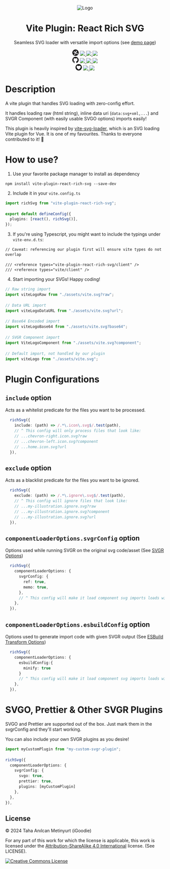 <!-- Logo -->
<p align="center">
  <img src="https://raw.githubusercontent.com/iGoodie/vite-plugin-react-rich-svg/master/.github/assets/logo.svg" height="100px" alt="Logo"/>
</p>
<h1 align="center">
  Vite Plugin: React Rich SVG
</h1>

<!-- Slogan -->
<p align="center">
   Seamless SVG loader with versatile import options (see <a href="https://igoodie.github.io/vite-plugin-react-rich-svg/">demo page</a>)
</p>
<!-- Badges -->
<p align="center">

  <!-- Main Badges -->
  <img src="https://raw.githubusercontent.com/iGoodie/paper-editor/master/.github/assets/main-badge.svg" height="20px"/>
  <a href="https://www.npmjs.com/package/vite-plugin-react-rich-svg">
    <img src="https://img.shields.io/npm/v/vite-plugin-react-rich-svg"/>
  </a>
  <a href="https://github.com/iGoodie/vite-plugin-react-rich-svg/tags">
    <img src="https://img.shields.io/github/v/tag/iGoodie/vite-plugin-react-rich-svg"/>
  </a>
  <a href="https://github.com/iGoodie/vite-plugin-react-rich-svg">
    <img src="https://img.shields.io/github/languages/top/iGoodie/vite-plugin-react-rich-svg"/>
  </a>

  <br/>

  <!-- Github Badges -->
  <img src="https://raw.githubusercontent.com/iGoodie/paper-editor/master/.github/assets/github-badge.svg" height="20px"/>
  <a href="https://github.com/iGoodie/vite-plugin-react-rich-svg/commits/master">
    <img src="https://img.shields.io/github/last-commit/iGoodie/vite-plugin-react-rich-svg"/>
  </a>
  <a href="https://github.com/iGoodie/vite-plugin-react-rich-svg/issues">
    <img src="https://img.shields.io/github/issues/iGoodie/vite-plugin-react-rich-svg"/>
  </a>
  <a href="https://github.com/iGoodie/vite-plugin-react-rich-svg/tree/master/src">
    <img src="https://img.shields.io/github/languages/code-size/iGoodie/vite-plugin-react-rich-svg"/>
  </a>

  <br/>

  <!-- Support Badges -->
  <img src="https://raw.githubusercontent.com/iGoodie/paper-editor/master/.github/assets/support-badge.svg" height="20px"/>
  <a href="https://discord.gg/KNxxdvN">
    <img src="https://img.shields.io/discord/610497509437210624?label=discord"/>
  </a>
  <a href="https://www.patreon.com/iGoodie">
    <img src="https://img.shields.io/endpoint.svg?url=https%3A%2F%2Fshieldsio-patreon.vercel.app%2Fapi%3Fusername%3DiGoodie%26type%3Dpatrons"/>
  </a>
</p>

# Description

A vite plugin that handles SVG loading with zero-config effort.

It handles loading raw (html string), inline data uri (`data:svg+xml,...`) and SVGR Component (with easily usable SVGO options) imports easily!

This plugin is heavily inspired by [vite-svg-loader](https://github.com/jpkleemans/vite-svg-loader), which is an SVG loading Vite plugin for Vue. It is one of my favourites. Thanks to everyone contributed to it! 💜

# How to use?

1. Use your favorite package manager to install as dependency

```
npm install vite-plugin-react-rich-svg --save-dev
```

2. Include it in your `vite.config.ts`

```ts
import richSvg from "vite-plugin-react-rich-svg";

export default defineConfig({
  plugins: [react(), richSvg()],
});
```

3. If you're using Typescript, you might want to include the typings under `vite-env.d.ts`:

```tsx
// Caveat: referencing our plugin first will ensure vite types do not overlap

/// <reference types="vite-plugin-react-rich-svg/client" />
/// <reference types="vite/client" />
```

4. Start importing your SVGs! Happy coding!

```ts
// Raw string import
import viteLogoRaw from "./assets/vite.svg?raw";

// Data URL import
import viteLogoDataURL from "./assets/vite.svg?url";

// Base64 Encoded import
import viteLogoBase64 from "./assets/vite.svg?base64";

// SVGR Component import
import ViteLogoComponent from "./assets/vite.svg?component";

// Default import, not handled by our plugin
import viteLogo from "./assets/vite.svg";
```

# Plugin Configurations

## `include` option

Acts as a whitelist predicate for the files you want to be processed.

```ts
  richSvg({
    include: (path) => /.*\.icon\.svg$/.test(path),
    // ^ This config will only process files that look like:
    // ...chevron-right.icon.svg?raw
    // ...chevron-left.icon.svg?component
    // ...home.icon.svg?url
  }),
```

## `exclude` option

Acts as a blacklist predicate for the files you want to be ignored.

```ts
  richSvg({
    exclude: (path) => /.*\.ignore\.svg$/.test(path),
    // ^ This config will ignore files that look like:
    // ...my-illustration.ignore.svg?raw
    // ...my-illustration.ignore.svg?component
    // ...my-illustration.ignore.svg?url
  }),
```

## `componentLoaderOptions.svgrConfig` option

Options used while running SVGR on the original svg code/asset (See [SVGR Options](https://react-svgr.com/docs/options/))

```ts
  richSvg({
    componentLoaderOptions: {
      svgrConfig: {
        ref: true,
        memo: true,
      },
      // ^ This config will make it load component svg imports loads with forwardedRef & memo wrapped
    },
  }),
```

## `componentLoaderOptions.esbuildConfig` option

Options used to generate import code with given SVGR output (See [ESBuild Transform Options](https://esbuild.github.io/api/#transform))

```ts
  richSvg({
    componentLoaderOptions: {
      esbuildConfig:{
        minify: true
      }
      // ^ This config will make it load component svg imports loads with minification enabled
    },
  }),
```

# SVGO, Prettier & Other SVGR Plugins

SVGO and Prettier are supported out of the box. Just mark them in the svgrConfig and they'll start working.

You can also include your own SVGR plugins as you desire!

```ts
import myCustomPlugin from "my-custom-svgr-plugin";

richSvg({
  componentLoaderOptions: {
    svgrConfig: {
      svgo: true,
      prettier: true,
      plugins: [myCustomPlugin]
    },
  },
}),
```

## License

&copy; 2024 Taha Anılcan Metinyurt (iGoodie)

For any part of this work for which the license is applicable, this work is licensed under the [Attribution-ShareAlike 4.0 International](http://creativecommons.org/licenses/by-sa/4.0/) license. (See LICENSE).

<a rel="license" href="http://creativecommons.org/licenses/by-sa/4.0/"><img alt="Creative Commons License" style="border-width:0" src="https://i.creativecommons.org/l/by-sa/4.0/88x31.png" /></a>
